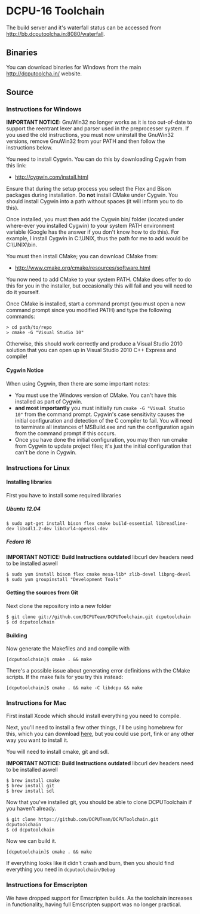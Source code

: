 # DCPU-16 Toolchain

The build server and it's waterfall status can be accessed from http://bb.dcputoolcha.in:8080/waterfall.

## Binaries
You can download binaries for Windows from the main http://dcputoolcha.in/ website.

## Source

### Instructions for Windows

**IMPORTANT NOTICE:** GnuWin32 no longer works as it is too out-of-date to support the reentrant lexer and parser used in the preprocesser system.  If you used the old instructions, you must now uninstall the GnuWin32 versions, remove GnuWin32 from your PATH and then follow the instructions below.

You need to install Cygwin.  You can do this by downloading Cygwin from this link:

* http://cygwin.com/install.html

Ensure that during the setup process you select the Flex and Bison packages during installation.  Do **not** install CMake under Cygwin.  You should install Cygwin into a path without spaces (it will inform you to do this).

Once installed, you must then add the Cygwin bin/ folder (located under where-ever you installed Cygwin) to your system PATH environment variable (Google has the answer if you don't know how to do this).  For example, I install Cygwin in C:\UNIX, thus the path for me to add would be C:\UNIX\bin.

You must then install CMake; you can download CMake from:

* http://www.cmake.org/cmake/resources/software.html

You now need to add CMake to your system PATH.  CMake does offer to do this for you in the installer, but occasionally this will fail and you will need to do it yourself.

Once CMake is installed, start a command prompt (you must open a new command prompt since you modified PATH) and type the following commands:

```
> cd path/to/repo
> cmake -G "Visual Studio 10"
```

Otherwise, this should work correctly and produce a Visual Studio 2010 solution that you can open up in Visual Studio 2010 C++ Express and compile!

#### Cygwin Notice

When using Cygwin, then there are some important notes:

* You must use the Windows version of CMake.  You can't have this installed as part of Cygwin.
* **and most importantly** you must initially run `cmake -G "Visual Studio 10"` from the command prompt.  Cygwin's case sensitivity causes the initial configuration and detection of the C compiler to fail.  You will need to terminate all instances of MSBuild.exe and run the configuration again from the command prompt if this occurs.
* Once you have done the initial configuration, you may then run cmake from Cygwin to update project files; it's just the initial configuration that can't be done in Cygwin.

### Instructions for Linux

#### Installing libraries
First you have to install some required libraries

##### Ubuntu 12.04
```
$ sudo apt-get install bison flex cmake build-essential libreadline-dev libsdl1.2-dev libcurl4-openssl-dev 
```

##### Fedora 16
**IMPORTANT NOTICE: Build Instructions outdated** libcurl dev headers need to be installed aswell
```
$ sudo yum install bison flex cmake mesa-lib* zlib-devel libpng-devel
$ sudo yum groupinstall "Development Tools"
```

#### Getting the sources from Git
Next clone the repository into a new folder

```
$ git clone git://github.com/DCPUTeam/DCPUToolchain.git dcputoolchain
$ cd dcputoolchain
```

#### Building
Now generate the Makefiles and and compile with

```
[dcputoolchain]$ cmake . && make
```

There's a possible issue about generating error definitions with the CMake
scripts. If the make fails for you try this instead:
```
[dcputoolchain]$ cmake . && make -C libdcpu && make
```

### Instructions for Mac

First install Xcode which should install everything you need to compile.

Next, you'll need to install a few other things, I'll be using homebrew for this, which you can download [here](https://github.com/mxcl/homebrew/wiki/installation), but you could use port, fink or any other way you want to install it.

You will need to install cmake, git and sdl.

**IMPORTANT NOTICE: Build Instructions outdated** libcurl dev headers need to be installed aswell

```
$ brew install cmake
$ brew install git
$ brew install sdl
```

Now that you've installed git, you should be able to clone DCPUToolchain if you haven't already.

```
$ git clone https://github.com/DCPUTeam/DCPUToolchain.git dcputoolchain
$ cd dcputoolchain
```

Now we can build it.

```
[dcputoolchain]$ cmake . && make
```

If everything looks like it didn't crash and burn, then you should find everything you need in ```dcputoolchain/Debug```

### Instructions for Emscripten

We have dropped support for Emscripten builds.  As the toolchain increases in functionality, having full Emscripten support was
no longer practical.


